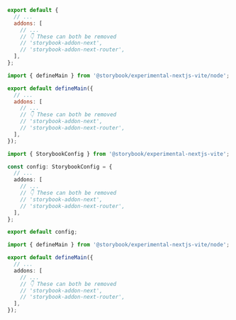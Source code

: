 ```js filename=".storybook/main.js" renderer="react" language="js" tabTitle="CSF 3"
export default {
  // ...
  addons: [
    // ...
    // 👇 These can both be removed
    // 'storybook-addon-next',
    // 'storybook-addon-next-router',
  ],
};
```

```js filename=".storybook/main.js" renderer="react" language="js" tabTitle="CSF Next 🧪"
import { defineMain } from '@storybook/experimental-nextjs-vite/node';

export default defineMain({
  // ...
  addons: [
    // ...
    // 👇 These can both be removed
    // 'storybook-addon-next',
    // 'storybook-addon-next-router',
  ],
});
```

```ts filename=".storybook/main.ts" renderer="react" language="ts" tabTitle="CSF 3"
import { StorybookConfig } from '@storybook/experimental-nextjs-vite';

const config: StorybookConfig = {
  // ...
  addons: [
    // ...
    // 👇 These can both be removed
    // 'storybook-addon-next',
    // 'storybook-addon-next-router',
  ],
};

export default config;
```

```ts filename=".storybook/main.ts" renderer="react" language="ts" tabTitle="CSF Next 🧪"
import { defineMain } from '@storybook/experimental-nextjs-vite/node';

export default defineMain({
  // ...
  addons: [
    // ...
    // 👇 These can both be removed
    // 'storybook-addon-next',
    // 'storybook-addon-next-router',
  ],
});
```
